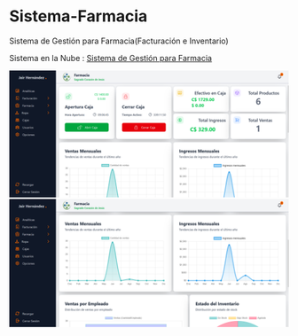 # Sistema-Farmacia

Sistema de Gestión para Farmacia(Facturación e Inventario)

Sistema en la Nube : [Sistema de Gestión para Farmacia](http://zeledon.pythonanywhere.com/)

![Imagen Dashboard](farmacia/static/img/1eraFarmacia.png)
![Gráficas](farmacia/static/img/2daFarmacia.png)